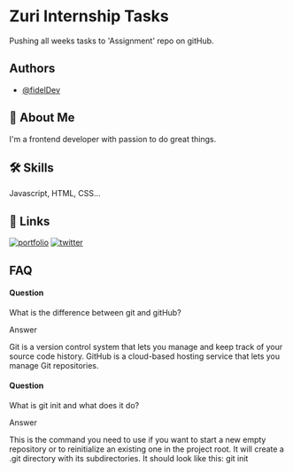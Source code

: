
# Zuri Internship Tasks
Pushing all weeks tasks to 'Assignment' repo on gitHub.


## Authors

- [@fidelDev](https://www.github.com/Aadon)


## 🚀 About Me
I'm a frontend developer with passion to do great things.


## 🛠 Skills
Javascript, HTML, CSS...





## 🔗 Links
[![portfolio](https://img.shields.io/badge/my_portfolio-000?style=for-the-badge&logo=ko-fi&logoColor=white)](https://github.com/Aadon/assignment/tree/week3/portfolio)
[![twitter](https://img.shields.io/badge/twitter-1DA1F2?style=for-the-badge&logo=twitter&logoColor=white)](https://twitter.com/ngwu_fidelis)


## FAQ

#### Question 
What is the difference between git and gitHub?

Answer

Git is a version control system that lets you manage and keep track of your source code history.  GitHub is a cloud-based hosting service that lets you manage Git repositories.
#### Question 
What is git init and what does it do?

Answer 

This is the command you need to use if you want to start a new empty repository or to reinitialize an existing one in the project root. It will create a .git directory with its subdirectories. It should look like this: git init <repository name>
